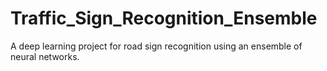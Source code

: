 # Traffic_Sign_Recognition_Ensemble
A deep learning project for road sign recognition using an ensemble of neural networks.
